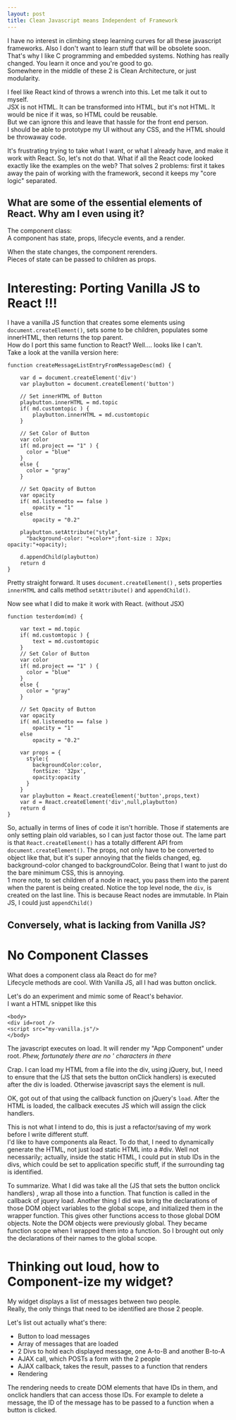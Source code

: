 ```yaml
---
layout: post
title: Clean Javascript means Independent of Framework
---
```

I have no interest in climbing steep learning curves for all these javascript frameworks.  Also I don't want to learn stuff that will be obsolete soon.  
That's why I like C programming and embedded systems.  Nothing has really changed.  You learn it once and you're good to go.  
Somewhere in the middle of these 2 is Clean Architecture, or just modularity.  
  
I feel like React kind of throws a wrench into this.  Let me talk it out to myself.  
JSX is not HTML.  It can be transformed into HTML, but it's not HTML.  It would be nice if it was, so HTML could be reusable.  
But we can ignore this and leave that hassle for the front end person.  
I should be able to prototype my UI without any CSS, and the HTML should be throwaway code.  
  
It's frustrating trying to take what I want, or what I already have, and make it work with React.  So, let's not do that.  What if all the React code looked exactly like the examples on the web?  That solves 2 problems:  first it takes away the pain of working with the framework, second it keeps my "core logic" separated.  
  
## What are some of the essential elements of React.  Why am I even using it?
The component class:  
A component has state, props, lifecycle events, and a render.  
  
When the state changes, the component rerenders.  
Pieces of state can be passed to children as props.  

# Interesting:  Porting Vanilla JS to React !!!
I have a vanilla JS function that creates some elements using `document.createElement()`, sets some to be children, populates some innerHTML, then returns the top parent.  
How do I port this same function to React?  Well.... looks like I can't.  
Take a look at the vanilla version here:
```
function createMessageListEntryFromMessageDesc(md) {

    var d = document.createElement('div')
    var playbutton = document.createElement('button')

    // Set innerHTML of Button
    playbutton.innerHTML = md.topic
    if( md.customtopic ) {
        playbutton.innerHTML = md.customtopic
    }

    // Set Color of Button
    var color
    if( md.project == "1" ) {
      color = "blue"
    }
    else {
      color = "gray"
    }

    // Set Opacity of Button
    var opacity
    if( md.listenedto == false )
        opacity = "1"
    else
        opacity = "0.2"

    playbutton.setAttribute("style",
      "background-color: "+color+";font-size : 32px; opacity:"+opacity);

    d.appendChild(playbutton)
    return d
}
```
  
Pretty straight forward.  It uses `document.createElement()` , sets properties `innerHTML` and calls method `setAttribute()` and `appendChild()`.  
  
Now see what I did to make it work with React.  (without JSX)
```
function testerdom(md) {

    var text = md.topic
    if( md.customtopic ) {
        text = md.customtopic
    }
    // Set Color of Button
    var color
    if( md.project == "1" ) {
      color = "blue"
    }
    else {
      color = "gray"
    }

    // Set Opacity of Button
    var opacity
    if( md.listenedto == false )
        opacity = "1"
    else
        opacity = "0.2"

    var props = {
      style:{
        backgroundColor:color,
        fontSize: '32px',
        opacity:opacity
      }
    }
    var playbutton = React.createElement('button',props,text)
    var d = React.createElement('div',null,playbutton)
    return d
}
```
  
So, actually in terms of lines of code it isn't horrible.  Those if statements are only setting plain old variables, so I can just factor those out.  The lame part is that `React.createElement()` has a totally different API from `document.createElement()`.  The props, not only have to be converted to object like that, but it's super annoying that the fields changed, eg. background-color changed to backgroundColor.  Being that I want to just do the bare minimum CSS, this is annoying.  
1 more note, to set children of a node in react, you pass them into the parent when the parent is being created.  Notice the top level node, the `div`, is created on the last line.  This is because React nodes are immutable.  In Plain JS, I could just `appendChild()`
  
## Conversely, what is lacking from Vanilla JS?

# No Component Classes
What does a component class ala React do for me?  
Lifecycle methods are cool.  With Vanilla JS, all I had was button onclick.  

Let's do an experiment and mimic some of React's behavior.  
I want a HTML snippet like this
```
<body>
<div id=root />
<script src="my-vanilla.js"/>
</body>
```
The javascript executes on load.  It will render my "App Component" under root.
*Phew, fortunately there are no ' characters in there*
  
Crap.  I can load my HTML from a file into the div, using jQuery, but, I need to ensure that the (JS that sets the button onClick handlers) is executed after the div is loaded.  Otherwise javascript says the element is null.  
  
OK, got out of that using the callback function on jQuery's `load`.  After the HTML is loaded, the callback executes JS which will assign the click handlers.
  
This is not what I intend to do, this is just a refactor/saving of my work before I write different stuff.  
I'd like to have components ala React.  To do that, I need to dynamically generate the HTML, not just load static HTML into a #div.  Well not necessarily; actually, inside the static HTML, I could put in stub IDs in the divs, which could be set to application specific stuff, if the surrounding tag is identified.
  
To summarize.  What I did was take all the (JS that sets the button onclick handlers) , wrap all those into a function.  That function is called in the callback of jquery load.  Another thing I did was bring the declarations of those DOM object variables to the global scope, and initialized them in the wrapper function.  This gives other functions access to those global DOM objects.  Note the DOM objects were previously global.  They became function scope when I wrapped them into a function.  So I brought out only the declarations of their names to the global scope.
  
  
# Thinking out loud, how to Component-ize my widget?
My widget displays a list of messages between two people.  
Really, the only things that need to be identified are those 2 people.  
  
Let's list out actually what's there:  
* Button to load messages  
* Array of messages that are loaded
* 2 Divs to hold each displayed message, one A-to-B and another B-to-A
* AJAX call, which POSTs a form with the 2 people
* AJAX callback, takes the result, passes to a function that renders
* Rendering

The rendering needs to create DOM elements that have IDs in them, and onclick handlers that can access those IDs.  For example to delete a message, the ID of the message has to be passed to a function when a button is clicked.
